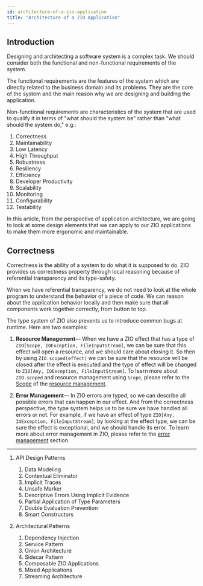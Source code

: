 ```yaml
---
id: architecture-of-a-zio-application
title: "Architecture of a ZIO Application"
---
```


## Introduction

Designing and architecting a software system is a complex task. We should consider both the functional and non-functional requirements of the system.

The functional requirements are the features of the system which are directly related to the business domain and its problems. They are the core of the system and the main reason why we are designing and building the application.

Non-functional requirements are characteristics of the system that are used to qualify it in terms of "what should the system be" rather than "what should the system do," e.g.:

  1. Correctness
  2. Maintainability
  3. Low Latency
  4. High Throughput
  5. Robustness
  6. Resiliency
  7. Efficiency
  8. Developer Productivity
  9. Scalability
  10. Monitoring
  11. Configurability
  12. Testability

In this article, from the perspective of application architecture, we are going to look at some design elements that we can apply to our ZIO applications to make them more ergonomic and maintainable.

## Correctness

Correctness is the ability of a system to do what it is supposed to do. ZIO provides us correctness property through local reasoning because of referential transparency and its type-safety.

When we have referential transparency, we do not need to look at the whole program to understand the behavior of a piece of code. We can reason about the application behavior locally and then make sure that all components work together correctly, from button to top.

The type system of ZIO also prevents us to introduce common bugs at runtime. Here are two examples:

  1. **Resource Management**— When we have a ZIO effect that has a type of `ZIO[Scope, IOException, FileInputStream]`, we can be sure that this effect will open a resource, and we should care about closing it. So then by using `ZIO.scoped(effect)` we can be sure that the resource will be closed after the effect is executed and the type of effect will be changed to `ZIO[Any, IOException, FileInputStream]`. To learn more about `ZIO.scoped` and resource management using `Scope`, please refer to the [Scope](../resource/scope.md) of the [resource management](../resource/index.md).

  2. **Error Management**— In ZIO errors are typed, so we can describe all possible errors that can happen in our effect. And from the correctness perspective, the type system helps us to be sure we have handled all errors or not. For example, if we have an effect of type `ZIO[Any, IOException, FileInputStream]`, by looking at the effect type, we can be sure the effect is exceptional, and we should handle its error. To learn more about error management in ZIO, please refer to the [error management](../error-management/index.md) section.

----------

1. API Design Patterns

   1. Data Modeling
   2. Contextual Eliminator
   3. Implicit Traces
   4. Unsafe Marker
   5. Descriptive Errors Using Implicit Evidence
   6. Partial Application of Type Parameters
   7. Double Evaluation Prevention
   8. Smart Constructors

2. Architectural Patterns

   1. Dependency Injection
   2. Service Pattern
   3. Onion Architecture
   4. Sidecar Pattern
   5. Composable ZIO Applications
   6. Mixed Applications
   7. Streaming Architecture
